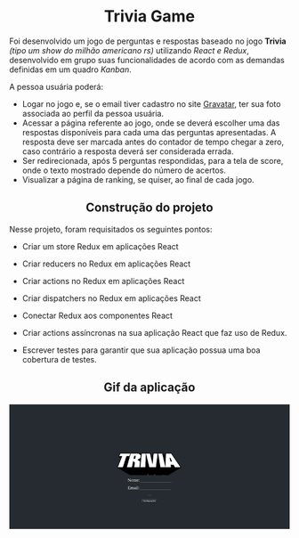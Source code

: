 <h1 align="center"> Trivia Game </h1>

Foi desenvolvido um jogo de perguntas e respostas baseado no jogo **Trivia** _(tipo um show do milhão americano rs)_ utilizando _React e Redux_, desenvolvido em grupo suas funcionalidades de acordo com as demandas definidas em um quadro _Kanban_. 

A pessoa usuária poderá:
 
 - Logar no jogo e, se o email tiver cadastro no site [Gravatar](https://pt.gravatar.com/), ter sua foto associada ao perfil da pessoa usuária.
  - Acessar a página referente ao jogo, onde se deverá escolher uma das respostas disponíveis para cada uma das perguntas apresentadas. A resposta deve ser marcada antes do contador de tempo chegar a zero, caso contrário a resposta deverá ser considerada errada.
  - Ser redirecionada, após 5 perguntas respondidas, para a tela de score, onde o texto mostrado depende do número de acertos.
  - Visualizar a página de ranking, se quiser, ao final de cada jogo.
 


<h2 align="center"> Construção do projeto </h2>

Nesse projeto, foram requisitados os seguintes pontos:

- Criar um store Redux em aplicações React

 - Criar reducers no Redux em aplicações React

 - Criar actions no Redux em aplicações React

 - Criar dispatchers no Redux em aplicações React

 - Conectar Redux aos componentes React

 - Criar actions assíncronas na sua aplicação React que faz uso de Redux.

 - Escrever testes para garantir que sua aplicação possua uma boa cobertura de testes.


<h2 align="center"> Gif da aplicação </h2>

![](/working-aplication.gif)

